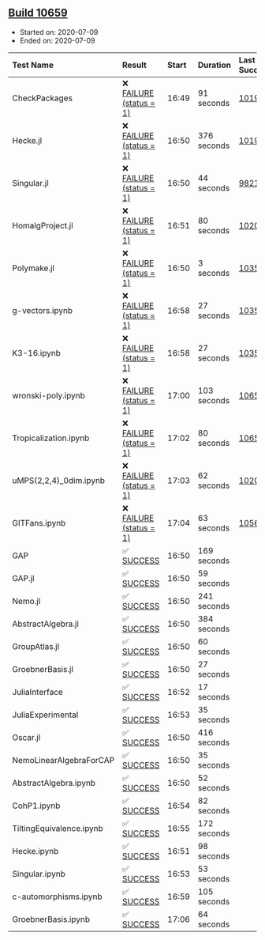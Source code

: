 ## [Build 10659](https://oscarci.mathematik.uni-kl.de/job/oscar/10659/)

* Started on: 2020-07-09
* Ended on: 2020-07-09

| Test Name    | Result | Start | Duration | Last Success | First Failure |
|:-------------|:-------|:------|:---------|:-------------|:--------------|
| CheckPackages | ❌ [FAILURE (status = 1)](https://oscarci.mathematik.uni-kl.de/job/oscar/10659/artifact/logs/build-10659/CheckPackages.log) | 16:49 | 91 seconds | [10197](https://oscarci.mathematik.uni-kl.de/job/oscar/10197/) | [10198](https://oscarci.mathematik.uni-kl.de/job/oscar/10198/) |
| Hecke.jl | ❌ [FAILURE (status = 1)](https://oscarci.mathematik.uni-kl.de/job/oscar/10659/artifact/logs/build-10659/Hecke.jl.log) | 16:50 | 376 seconds | [10197](https://oscarci.mathematik.uni-kl.de/job/oscar/10197/) | [10198](https://oscarci.mathematik.uni-kl.de/job/oscar/10198/) |
| Singular.jl | ❌ [FAILURE (status = 1)](https://oscarci.mathematik.uni-kl.de/job/oscar/10659/artifact/logs/build-10659/Singular.jl.log) | 16:50 | 44 seconds | [9821](https://oscarci.mathematik.uni-kl.de/job/oscar/9821/) | [9822](https://oscarci.mathematik.uni-kl.de/job/oscar/9822/) |
| HomalgProject.jl | ❌ [FAILURE (status = 1)](https://oscarci.mathematik.uni-kl.de/job/oscar/10659/artifact/logs/build-10659/HomalgProject.jl.log) | 16:51 | 80 seconds | [10209](https://oscarci.mathematik.uni-kl.de/job/oscar/10209/) | [10210](https://oscarci.mathematik.uni-kl.de/job/oscar/10210/) |
| Polymake.jl | ❌ [FAILURE (status = 1)](https://oscarci.mathematik.uni-kl.de/job/oscar/10659/artifact/logs/build-10659/Polymake.jl.log) | 16:50 | 3 seconds | [10356](https://oscarci.mathematik.uni-kl.de/job/oscar/10356/) | [10357](https://oscarci.mathematik.uni-kl.de/job/oscar/10357/) |
| g-vectors.ipynb | ❌ [FAILURE (status = 1)](https://oscarci.mathematik.uni-kl.de/job/oscar/10659/artifact/logs/build-10659/g-vectors.ipynb.log) | 16:58 | 27 seconds | [10356](https://oscarci.mathematik.uni-kl.de/job/oscar/10356/) | [10357](https://oscarci.mathematik.uni-kl.de/job/oscar/10357/) |
| K3-16.ipynb | ❌ [FAILURE (status = 1)](https://oscarci.mathematik.uni-kl.de/job/oscar/10659/artifact/logs/build-10659/K3-16.ipynb.log) | 16:58 | 27 seconds | [10356](https://oscarci.mathematik.uni-kl.de/job/oscar/10356/) | [10357](https://oscarci.mathematik.uni-kl.de/job/oscar/10357/) |
| wronski-poly.ipynb | ❌ [FAILURE (status = 1)](https://oscarci.mathematik.uni-kl.de/job/oscar/10659/artifact/logs/build-10659/wronski-poly.ipynb.log) | 17:00 | 103 seconds | [10658](https://oscarci.mathematik.uni-kl.de/job/oscar/10658/) | [10659](https://oscarci.mathematik.uni-kl.de/job/oscar/10659/) |
| Tropicalization.ipynb | ❌ [FAILURE (status = 1)](https://oscarci.mathematik.uni-kl.de/job/oscar/10659/artifact/logs/build-10659/Tropicalization.ipynb.log) | 17:02 | 80 seconds | [10658](https://oscarci.mathematik.uni-kl.de/job/oscar/10658/) | [10659](https://oscarci.mathematik.uni-kl.de/job/oscar/10659/) |
| uMPS(2,2,4)_0dim.ipynb | ❌ [FAILURE (status = 1)](https://oscarci.mathematik.uni-kl.de/job/oscar/10659/artifact/logs/build-10659/uMPS-2-2-4-_0dim.ipynb.log) | 17:03 | 62 seconds | [10209](https://oscarci.mathematik.uni-kl.de/job/oscar/10209/) | [10210](https://oscarci.mathematik.uni-kl.de/job/oscar/10210/) |
| GITFans.ipynb | ❌ [FAILURE (status = 1)](https://oscarci.mathematik.uni-kl.de/job/oscar/10659/artifact/logs/build-10659/GITFans.ipynb.log) | 17:04 | 63 seconds | [10566](https://oscarci.mathematik.uni-kl.de/job/oscar/10566/) | [10567](https://oscarci.mathematik.uni-kl.de/job/oscar/10567/) |
| GAP | ✅ [SUCCESS](https://oscarci.mathematik.uni-kl.de/job/oscar/10659/artifact/logs/build-10659/GAP.log) | 16:50 | 169 seconds |  |  |
| GAP.jl | ✅ [SUCCESS](https://oscarci.mathematik.uni-kl.de/job/oscar/10659/artifact/logs/build-10659/GAP.jl.log) | 16:50 | 59 seconds |  |  |
| Nemo.jl | ✅ [SUCCESS](https://oscarci.mathematik.uni-kl.de/job/oscar/10659/artifact/logs/build-10659/Nemo.jl.log) | 16:50 | 241 seconds |  |  |
| AbstractAlgebra.jl | ✅ [SUCCESS](https://oscarci.mathematik.uni-kl.de/job/oscar/10659/artifact/logs/build-10659/AbstractAlgebra.jl.log) | 16:50 | 384 seconds |  |  |
| GroupAtlas.jl | ✅ [SUCCESS](https://oscarci.mathematik.uni-kl.de/job/oscar/10659/artifact/logs/build-10659/GroupAtlas.jl.log) | 16:50 | 60 seconds |  |  |
| GroebnerBasis.jl | ✅ [SUCCESS](https://oscarci.mathematik.uni-kl.de/job/oscar/10659/artifact/logs/build-10659/GroebnerBasis.jl.log) | 16:50 | 27 seconds |  |  |
| JuliaInterface | ✅ [SUCCESS](https://oscarci.mathematik.uni-kl.de/job/oscar/10659/artifact/logs/build-10659/JuliaInterface.log) | 16:52 | 17 seconds |  |  |
| JuliaExperimental | ✅ [SUCCESS](https://oscarci.mathematik.uni-kl.de/job/oscar/10659/artifact/logs/build-10659/JuliaExperimental.log) | 16:53 | 35 seconds |  |  |
| Oscar.jl | ✅ [SUCCESS](https://oscarci.mathematik.uni-kl.de/job/oscar/10659/artifact/logs/build-10659/Oscar.jl.log) | 16:50 | 416 seconds |  |  |
| NemoLinearAlgebraForCAP | ✅ [SUCCESS](https://oscarci.mathematik.uni-kl.de/job/oscar/10659/artifact/logs/build-10659/NemoLinearAlgebraForCAP.log) | 16:50 | 35 seconds |  |  |
| AbstractAlgebra.ipynb | ✅ [SUCCESS](https://oscarci.mathematik.uni-kl.de/job/oscar/10659/artifact/logs/build-10659/AbstractAlgebra.ipynb.log) | 16:50 | 52 seconds |  |  |
| CohP1.ipynb | ✅ [SUCCESS](https://oscarci.mathematik.uni-kl.de/job/oscar/10659/artifact/logs/build-10659/CohP1.ipynb.log) | 16:54 | 82 seconds |  |  |
| TiltingEquivalence.ipynb | ✅ [SUCCESS](https://oscarci.mathematik.uni-kl.de/job/oscar/10659/artifact/logs/build-10659/TiltingEquivalence.ipynb.log) | 16:55 | 172 seconds |  |  |
| Hecke.ipynb | ✅ [SUCCESS](https://oscarci.mathematik.uni-kl.de/job/oscar/10659/artifact/logs/build-10659/Hecke.ipynb.log) | 16:51 | 98 seconds |  |  |
| Singular.ipynb | ✅ [SUCCESS](https://oscarci.mathematik.uni-kl.de/job/oscar/10659/artifact/logs/build-10659/Singular.ipynb.log) | 16:53 | 53 seconds |  |  |
| c-automorphisms.ipynb | ✅ [SUCCESS](https://oscarci.mathematik.uni-kl.de/job/oscar/10659/artifact/logs/build-10659/c-automorphisms.ipynb.log) | 16:59 | 105 seconds |  |  |
| GroebnerBasis.ipynb | ✅ [SUCCESS](https://oscarci.mathematik.uni-kl.de/job/oscar/10659/artifact/logs/build-10659/GroebnerBasis.ipynb.log) | 17:06 | 64 seconds |  |  |
